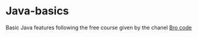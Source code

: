 # Java-basics
Basic Java features following the free course given by the chanel [Bro code](https://www.youtube.com/watch?v=xk4_1vDrzzo "Bro code")
